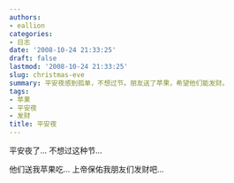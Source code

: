 ```yaml
---
authors:
- eallion
categories:
- 日志
date: '2008-10-24 21:33:25'
draft: false
lastmod: '2008-10-24 21:33:25'
slug: christmas-eve
summary: 平安夜感到孤单，不想过节。朋友送了苹果，希望他们能发财。
tags:
- 苹果
- 平安夜
- 发财
title: 平安夜
---
```


平安夜了...
不想过这种节...

他们送我苹果吃...
上帝保佑我朋友们发财吧...